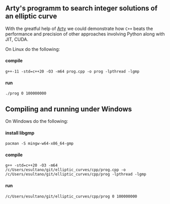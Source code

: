 ## Arty's programm to search integer solutions of an elliptic curve
With the greatful help of [Arty](https://chat.stackoverflow.com/users/941531/arty) we could demonstrate how `C++` beats the performance and precision of other approaches involving Python along with JIT, CUDA.

On Linux do the following:

#### compile

```console
g++-11 -std=c++20 -O3 -m64 prog.cpp -o prog -lpthread -lgmp
```

#### run

```console
./prog 0 100000000
```

## Compiling and running under Windows
On Windows do the following:

#### install libgmp

```console
pacman -S mingw-w64-x86_64-gmp
```

#### compile

```console
g++ -std=c++20 -O3 -m64 /c/Users/esultano/git/elliptic_curves/cpp/prog.cpp -o /c/Users/esultano/git/elliptic_curves/cpp/prog -lpthread -lgmp
```

#### run

```console
/c/Users/esultano/git/elliptic_curves/cpp/prog 0 100000000
```
